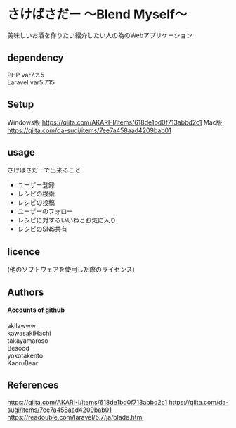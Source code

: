 # さけばさだー 〜Blend Myself〜
美味しいお酒を作りたい紹介したい人の為のWebアプリケーション

## dependency
PHP       var7.2.5  
Laravel   var5.7.15  

## Setup
Windows版
https://qiita.com/AKARI-I/items/618de1bd0f713abbd2c1
Mac版
https://qiita.com/da-sugi/items/7ee7a458aad4209bab01

## usage
さけばさだーで出来ること  
 - ユーザー登録  
 - レシピの検索  
 - レシピの投稿  
 - ユーザーのフォロー  
 - レシピに対するいいねとお気に入り  
 - レシピのSNS共有

## licence
(他のソフトウェアを使用した際のライセンス)

## Authors
#### Accounts of github
akilawww  
kawasakiHachi  
takayamaroso  
Besood  
yokotakento  
KaoruBear

## References
https://qiita.com/AKARI-I/items/618de1bd0f713abbd2c1
https://qiita.com/da-sugi/items/7ee7a458aad4209bab01
https://readouble.com/laravel/5.7/ja/blade.html
